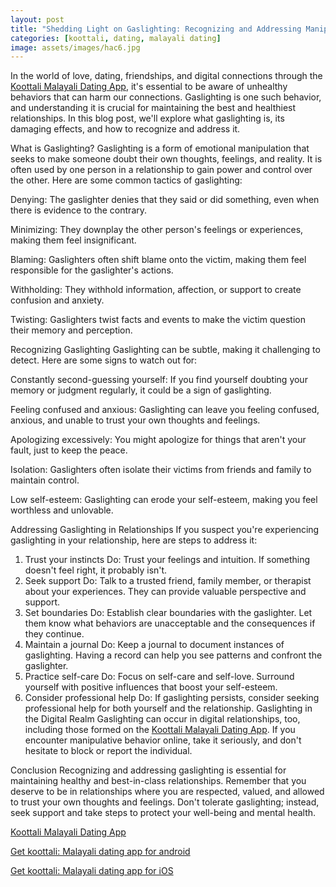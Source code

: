 ```yaml
---
layout: post
title: "Shedding Light on Gaslighting: Recognizing and Addressing Manipulation in Relationships || Koottali Malayali Dating App"
categories: [koottali, dating, malayali dating]
image: assets/images/hac6.jpg
---
```


In the world of love, dating, friendships, and digital connections through the [Koottali Malayali Dating App](https://koottali.com/download), it's essential to be aware of unhealthy behaviors that can harm our connections. Gaslighting is one such behavior, and understanding it is crucial for maintaining the best and healthiest relationships. In this blog post, we'll explore what gaslighting is, its damaging effects, and how to recognize and address it.

What is Gaslighting?
Gaslighting is a form of emotional manipulation that seeks to make someone doubt their own thoughts, feelings, and reality. It is often used by one person in a relationship to gain power and control over the other. Here are some common tactics of gaslighting:

Denying: The gaslighter denies that they said or did something, even when there is evidence to the contrary.

Minimizing: They downplay the other person's feelings or experiences, making them feel insignificant.

Blaming: Gaslighters often shift blame onto the victim, making them feel responsible for the gaslighter's actions.

Withholding: They withhold information, affection, or support to create confusion and anxiety.

Twisting: Gaslighters twist facts and events to make the victim question their memory and perception.

Recognizing Gaslighting
Gaslighting can be subtle, making it challenging to detect. Here are some signs to watch out for:

Constantly second-guessing yourself: If you find yourself doubting your memory or judgment regularly, it could be a sign of gaslighting.

Feeling confused and anxious: Gaslighting can leave you feeling confused, anxious, and unable to trust your own thoughts and feelings.

Apologizing excessively: You might apologize for things that aren't your fault, just to keep the peace.

Isolation: Gaslighters often isolate their victims from friends and family to maintain control.

Low self-esteem: Gaslighting can erode your self-esteem, making you feel worthless and unlovable.

Addressing Gaslighting in Relationships
If you suspect you're experiencing gaslighting in your relationship, here are steps to address it:

1. Trust your instincts
   Do: Trust your feelings and intuition. If something doesn't feel right, it probably isn't.
2. Seek support
   Do: Talk to a trusted friend, family member, or therapist about your experiences. They can provide valuable perspective and support.
3. Set boundaries
   Do: Establish clear boundaries with the gaslighter. Let them know what behaviors are unacceptable and the consequences if they continue.
4. Maintain a journal
   Do: Keep a journal to document instances of gaslighting. Having a record can help you see patterns and confront the gaslighter.
5. Practice self-care
   Do: Focus on self-care and self-love. Surround yourself with positive influences that boost your self-esteem.
6. Consider professional help
   Do: If gaslighting persists, consider seeking professional help for both yourself and the relationship.
   Gaslighting in the Digital Realm
   Gaslighting can occur in digital relationships, too, including those formed on the [Koottali Malayali Dating App](https://koottali.com/download). If you encounter manipulative behavior online, take it seriously, and don't hesitate to block or report the individual.

Conclusion
Recognizing and addressing gaslighting is essential for maintaining healthy and best-in-class relationships. Remember that you deserve to be in relationships where you are respected, valued, and allowed to trust your own thoughts and feelings. Don't tolerate gaslighting; instead, seek support and take steps to protect your well-being and mental health.

[Koottali Malayali Dating App](https://koottali.com/download)

[Get koottali: Malayali dating app for android](https://play.google.com/store/apps/details?id=com.koottali.app&hl=en_IN&gl=US)

[Get koottali: Malayali dating app for iOS](https://apps.apple.com/us/app/koottali-connect-with-mallus/id6448742453)
